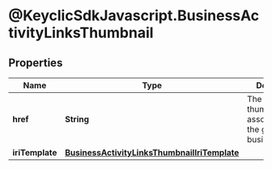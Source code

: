# @KeyclicSdkJavascript.BusinessActivityLinksThumbnail

## Properties
Name | Type | Description | Notes
------------ | ------------- | ------------- | -------------
**href** | **String** | The URI of the thumbnail associated to the given businessactivity. | [optional] 
**iriTemplate** | [**BusinessActivityLinksThumbnailIriTemplate**](BusinessActivityLinksThumbnailIriTemplate.md) |  | [optional] 


